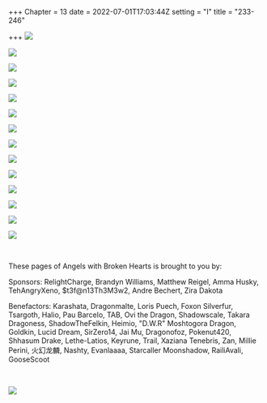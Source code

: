 +++
Chapter = 13
date = 2022-07-01T17:03:44Z
setting = "I"
title = "233-246"

+++
![](/uploads/v-1.jpg)

![](/uploads/v-2.jpg)

![](/uploads/v-3.jpg)

![](/uploads/v-4.jpg)

![](/uploads/v-5.jpg)

![](/uploads/v-6.jpg)

![](/uploads/v-7.jpg)

![](/uploads/v-8.jpg)

![](/uploads/v-9.jpg)

![](/uploads/v-10.jpg)

![](/uploads/v-11.jpg)

![](/uploads/v-12.jpg)

![](/uploads/v-13.jpg)

![](/uploads/v-14.jpg)

<br>

<p align="left">These pages of Angels with Broken Hearts is brought to you by:</p>

<p align="left">Sponsors: RelightCharge, Brandyn Williams, Matthew Reigel, Amma Husky, TehAngryXeno, $t3f@n13Th3M3w2, Andre Bechert, Zira Dakota </p>

<p align="left">Benefactors: Karashata, Dragonmalte, Loris Puech, Foxon Silverfur, Tsargoth, Halio, Pau Barcelo, TAB, Ovi the Dragon, Shadowscale, Takara Dragoness, ShadowTheFelkin, Heimio, "D.W.R" Moshtogora Dragon, Goldkin, Lucid Dream, SirZero14, Jai Mu, Dragonofoz, Pokenut420, Shhasum Drake, Lethe-Latios, Keyrune, Trail, Xaziana Tenebris, Zan, Millie Perini, 火幻龙麟, Nashty, Evanlaaaa, Starcaller Moonshadow, RailiAvali, GooseScoot </p> <br>

[![](/uploads/patreon-banner-3.jpg)](http://patreon.com/mbsaunders)